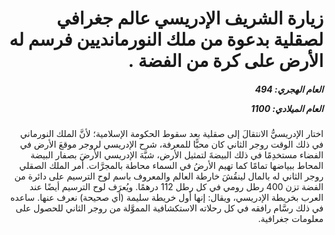 <h1 dir="rtl">زيارة الشريف الإدريسي عالم جغرافي لصقلية بدعوة من ملك النورمانديين فرسم له الأرض على كرة من الفضة  .</h1>

<h5 dir="rtl">العام الهجري:  494

العام الميلادي: 1100

</h5>

<p dir="rtl">اختار الإدريسيُّ الانتقالَ إلى صقلية بعد سقوط الحكومة الإسلامية؛ لأنَّ الملك النورماني في ذلك الوقت روجر الثاني كان محبًّا للمعرفة، شرح الإدريسي لروجر موقعَ الأرض في الفضاء مستخدِمًا في ذلك البيضةَ لتمثيل الأرض، شبَّهَ الإدريسي الأرضَ بصفار البيضة المحاط ببياضها تمامًا كما تهيم الأرضُ في السماء محاطة بالمجرَّات. أمر الملك الصقلي روجر الثاني له بالمال لينقُشَ خارطة العالم والمعروف باسم لوح الترسيم على دائرة من الفضة تزن 400 رطل رومي في كل رطل 112 درهمًا. ويُعرَف لوح الترسيم أيضًا عند العرب بخريطة الإدريسي، ويقال: إنها أول خريطة سليمة (أي صحيحة) نعرف عنها. ساعده في ذلك رسَّام رافقه في كل رحلاته الاستكشافية المموَّلة من روجر الثاني للحصول على معلومات جغرافية.</p></br>
